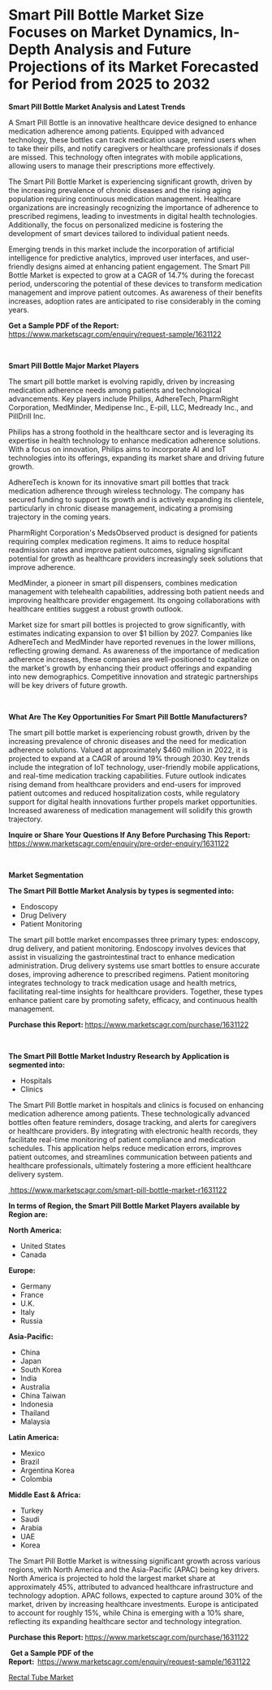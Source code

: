 <p><h1>Smart Pill Bottle Market Size Focuses on Market Dynamics, In-Depth Analysis and Future Projections of its Market Forecasted for Period from 2025 to 2032</h1></p><p><strong>Smart Pill Bottle Market Analysis and Latest Trends</strong></p>
<p><p>A Smart Pill Bottle is an innovative healthcare device designed to enhance medication adherence among patients. Equipped with advanced technology, these bottles can track medication usage, remind users when to take their pills, and notify caregivers or healthcare professionals if doses are missed. This technology often integrates with mobile applications, allowing users to manage their prescriptions more effectively.</p><p>The Smart Pill Bottle Market is experiencing significant growth, driven by the increasing prevalence of chronic diseases and the rising aging population requiring continuous medication management. Healthcare organizations are increasingly recognizing the importance of adherence to prescribed regimens, leading to investments in digital health technologies. Additionally, the focus on personalized medicine is fostering the development of smart devices tailored to individual patient needs. </p><p>Emerging trends in this market include the incorporation of artificial intelligence for predictive analytics, improved user interfaces, and user-friendly designs aimed at enhancing patient engagement. The Smart Pill Bottle Market is expected to grow at a CAGR of 14.7% during the forecast period, underscoring the potential of these devices to transform medication management and improve patient outcomes. As awareness of their benefits increases, adoption rates are anticipated to rise considerably in the coming years.</p></p>
<p><strong>Get a Sample PDF of the Report:&nbsp;</strong> <a href="https://www.marketscagr.com/enquiry/request-sample/1631122?utm_campaign=2653&utm_medium=2&utm_source=Github&utm_content=ia&utm_term=04032025&utm_id=smart-pill-bottle">https://www.marketscagr.com/enquiry/request-sample/1631122</a></p>
<p>&nbsp;</p>
<p><strong>Smart Pill Bottle Major Market Players</strong></p>
<p><p>The smart pill bottle market is evolving rapidly, driven by increasing medication adherence needs among patients and technological advancements. Key players include Philips, AdhereTech, PharmRight Corporation, MedMinder, Medipense Inc., E-pill, LLC, Medready Inc., and PillDrill Inc. </p><p>Philips has a strong foothold in the healthcare sector and is leveraging its expertise in health technology to enhance medication adherence solutions. With a focus on innovation, Philips aims to incorporate AI and IoT technologies into its offerings, expanding its market share and driving future growth.</p><p>AdhereTech is known for its innovative smart pill bottles that track medication adherence through wireless technology. The company has secured funding to support its growth and is actively expanding its clientele, particularly in chronic disease management, indicating a promising trajectory in the coming years.</p><p>PharmRight Corporation's MedsObserved product is designed for patients requiring complex medication regimens. It aims to reduce hospital readmission rates and improve patient outcomes, signaling significant potential for growth as healthcare providers increasingly seek solutions that improve adherence.</p><p>MedMinder, a pioneer in smart pill dispensers, combines medication management with telehealth capabilities, addressing both patient needs and improving healthcare provider engagement. Its ongoing collaborations with healthcare entities suggest a robust growth outlook.</p><p>Market size for smart pill bottles is projected to grow significantly, with estimates indicating expansion to over $1 billion by 2027. Companies like AdhereTech and MedMinder have reported revenues in the lower millions, reflecting growing demand. As awareness of the importance of medication adherence increases, these companies are well-positioned to capitalize on the market's growth by enhancing their product offerings and expanding into new demographics. Competitive innovation and strategic partnerships will be key drivers of future growth.</p></p>
<p>&nbsp;</p>
<p><strong>What Are The Key Opportunities For Smart Pill Bottle Manufacturers?</strong></p>
<p><p>The smart pill bottle market is experiencing robust growth, driven by the increasing prevalence of chronic diseases and the need for medication adherence solutions. Valued at approximately $460 million in 2022, it is projected to expand at a CAGR of around 19% through 2030. Key trends include the integration of IoT technology, user-friendly mobile applications, and real-time medication tracking capabilities. Future outlook indicates rising demand from healthcare providers and end-users for improved patient outcomes and reduced hospitalization costs, while regulatory support for digital health innovations further propels market opportunities. Increased awareness of medication management will solidify this growth trajectory.</p></p>
<p><strong>Inquire or Share Your Questions If Any Before Purchasing This Report:</strong> <a href="https://www.marketscagr.com/enquiry/pre-order-enquiry/1631122?utm_campaign=2653&utm_medium=2&utm_source=Github&utm_content=ia&utm_term=04032025&utm_id=smart-pill-bottle">https://www.marketscagr.com/enquiry/pre-order-enquiry/1631122</a></p>
<p>&nbsp;</p>
<p><strong>Market Segmentation</strong></p>
<p><strong>The Smart Pill Bottle Market Analysis by types is segmented into:</strong></p>
<p><ul><li>Endoscopy</li><li>Drug Delivery</li><li>Patient Monitoring</li></ul></p>
<p><p>The smart pill bottle market encompasses three primary types: endoscopy, drug delivery, and patient monitoring. Endoscopy involves devices that assist in visualizing the gastrointestinal tract to enhance medication administration. Drug delivery systems use smart bottles to ensure accurate doses, improving adherence to prescribed regimens. Patient monitoring integrates technology to track medication usage and health metrics, facilitating real-time insights for healthcare providers. Together, these types enhance patient care by promoting safety, efficacy, and continuous health management.</p></p>
<p><strong>Purchase this Report:&nbsp;</strong><a href="https://www.marketscagr.com/purchase/1631122?utm_campaign=2653&utm_medium=2&utm_source=Github&utm_content=ia&utm_term=04032025&utm_id=smart-pill-bottle">https://www.marketscagr.com/purchase/1631122</a></p>
<p>&nbsp;</p>
<p><strong>The Smart Pill Bottle Market Industry Research by Application is segmented into:</strong></p>
<p><ul><li>Hospitals</li><li>Clinics</li></ul></p>
<p><p>The Smart Pill Bottle market in hospitals and clinics is focused on enhancing medication adherence among patients. These technologically advanced bottles often feature reminders, dosage tracking, and alerts for caregivers or healthcare providers. By integrating with electronic health records, they facilitate real-time monitoring of patient compliance and medication schedules. This application helps reduce medication errors, improves patient outcomes, and streamlines communication between patients and healthcare professionals, ultimately fostering a more efficient healthcare delivery system.</p></p>
<p><a href="https://www.marketscagr.com/smart-pill-bottle-market-r1631122?utm_campaign=2653&utm_medium=2&utm_source=Github&utm_content=ia&utm_term=04032025&utm_id=smart-pill-bottle">&nbsp;https://www.marketscagr.com/smart-pill-bottle-market-r1631122</a></p>
<p><strong>In terms of Region, the Smart Pill Bottle Market Players available by Region are:</strong></p>
<p>
    <p> <strong> North America: </strong>
        <ul>
            <li>United States</li>
            <li>Canada</li>
        </ul>
        </p> 
    <p> <strong> Europe: </strong>
        <ul>
            <li>Germany</li>
            <li>France</li>
            <li>U.K.</li>
            <li>Italy</li>
            <li>Russia</li>
        </ul>
        </p> 
    <p> <strong> Asia-Pacific: </strong>
        <ul>
            <li>China</li>
            <li>Japan</li>
            <li>South Korea</li>
            <li>India</li>
            <li>Australia</li>
            <li>China Taiwan</li>
            <li>Indonesia</li>
            <li>Thailand</li>
            <li>Malaysia</li>
        </ul>
        </p> 
    <p> <strong> Latin America: </strong>
        <ul>
            <li>Mexico</li>
            <li>Brazil</li>
            <li>Argentina Korea</li>
            <li>Colombia</li>
        </ul>
        </p> 
    <p> <strong> Middle East & Africa: </strong>
        <ul>
            <li>Turkey</li>
            <li>Saudi</li>
            <li>Arabia</li>
            <li>UAE</li>
            <li>Korea</li>
        </ul>
    </p>
    </p>
<p><p>The Smart Pill Bottle Market is witnessing significant growth across various regions, with North America and the Asia-Pacific (APAC) being key drivers. North America is projected to hold the largest market share at approximately 45%, attributed to advanced healthcare infrastructure and technology adoption. APAC follows, expected to capture around 30% of the market, driven by increasing healthcare investments. Europe is anticipated to account for roughly 15%, while China is emerging with a 10% share, reflecting its expanding healthcare sector and technology integration.</p></p>
<p><strong>Purchase this Report: </strong><a href="https://www.marketscagr.com/purchase/1631122?utm_campaign=2653&utm_medium=2&utm_source=Github&utm_content=ia&utm_term=04032025&utm_id=smart-pill-bottle">https://www.marketscagr.com/purchase/1631122</a></p>
<p>&nbsp;<strong>Get a Sample PDF of the Report:&nbsp;&nbsp;</strong><a href="https://www.marketscagr.com/enquiry/request-sample/1631122?utm_campaign=2653&utm_medium=2&utm_source=Github&utm_content=ia&utm_term=04032025&utm_id=smart-pill-bottle">https://www.marketscagr.com/enquiry/request-sample/1631122</a></p>
<p><strong></strong></p>
<p><p><a href="https://github.com/toldenargelia86/Market-Research-Report-List-1/blob/main/rectal-tube-market.md?utm_campaign=2653&utm_medium=2&utm_source=Github&utm_content=ia&utm_term=04032025&utm_id=smart-pill-bottle">Rectal Tube Market</a></p></p>